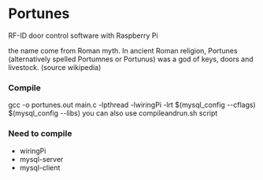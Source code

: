 # Portunes
RF-ID door control software with Raspberry Pi


the name come from Roman myth.
In ancient Roman religion, Portunes (alternatively spelled Portumnes or Portunus) was a god of keys, doors and livestock.
(source wikipedia)


### Compile
gcc -o portunes.out main.c -lpthread -lwiringPi -lrt $(mysql_config --cflags) $(mysql_config --libs)
you can also use compileandrun.sh script

### Need to compile
- wiringPi
- mysql-server
- mysql-client
